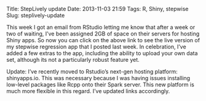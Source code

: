 Title: StepLively update
Date: 2013-11-03 21:59
Tags: R, Shiny, stepwise
Slug: steplively-update

This week I got an email from RStudio letting me know that after a week
or two of waiting, I’ve been assigned 2GB of space on their servers for
hosting Shiny apps. So now you can click on the above link to see the
live version of my stepwise regression app that I posted last week. In
celebration, I’ve added a few extras to the app, including the ability
to upload your own data set, although its not a particularly robust
feature yet.

Update: I’ve recently moved to Rstudio’s next-gen hosting platform:
shinyapps.io. This was necessary because I was having issues installing
low-level packages like Rcpp onto their Spark server. This new platform
is much more flexible in this regard. I’ve updated links accordingly.
